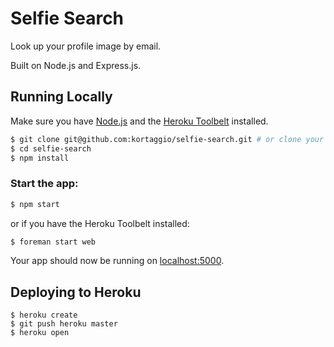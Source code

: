 # Selfie Search

Look up your profile image by email.

Built on Node.js and Express.js.

## Running Locally

Make sure you have [Node.js](http://nodejs.org/) and the [Heroku Toolbelt](https://toolbelt.heroku.com/) installed.

```sh
$ git clone git@github.com:kortaggio/selfie-search.git # or clone your own fork
$ cd selfie-search
$ npm install
```

### Start the app:

```sh
$ npm start
```

or if you have the Heroku Toolbelt installed:

```sh
$ foreman start web
```

Your app should now be running on [localhost:5000](http://localhost:5000/).

## Deploying to Heroku

```
$ heroku create
$ git push heroku master
$ heroku open
```

